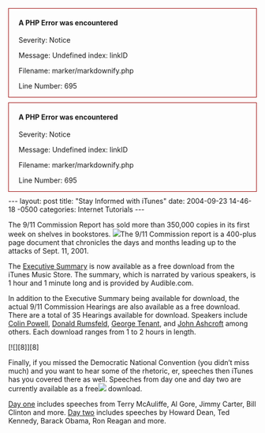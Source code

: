<div style="border:1px solid #990000;padding-left:20px;margin:0 0 10px 0;">

<h4>A PHP Error was encountered</h4>

<p>Severity: Notice</p>
<p>Message:  Undefined index: linkID</p>
<p>Filename: marker/markdownify.php</p>
<p>Line Number: 695</p>

</div><div style="border:1px solid #990000;padding-left:20px;margin:0 0 10px 0;">

<h4>A PHP Error was encountered</h4>

<p>Severity: Notice</p>
<p>Message:  Undefined index: linkID</p>
<p>Filename: marker/markdownify.php</p>
<p>Line Number: 695</p>

</div>---
layout: post
title:  "Stay Informed with iTunes"
date:   2004-09-23 14-46-18 -0500
categories: Internet Tutorials
---

The 9/11 Commission Report has sold more than 350,000 copies in its first week on shelves in bookstores. [![][2]][2]The 9/11 Commission report is a 400-plus page document that chronicles the days and months leading up to the attacks of Sept. 11, 2001.

The [Executive Summary][2] is now available as a free download from the iTunes Music Store. The summary, which is narrated by various speakers, is 1 hour and 1 minute long and is provided by Audible.com.

In addition to the Executive Summary being available for download, the actual 9/11 Commission Hearings are also available as a free download. There are a total of 35 Hearings available for download. Speakers include [Colin Powell][3], [Donald Rumsfeld][4], [George Tenant][5], and [John Ashcroft][6] among others. Each download ranges from 1 to 2 hours in length.

[![][8]][8]

Finally, if you missed the Democratic National Convention (you didn’t miss much) and you want to hear some of the rhetoric, er, speeches then iTunes has you covered there as well. Speeches from day one and day two are currently available as a free[![][9]][9] download.

[Day one][9] includes speeches from Terry McAuliffe, Al Gore, Jimmy Carter, Bill Clinton and more. [Day two][10] includes speeches by Howard Dean, Ted Kennedy, Barack Obama, Ron Reagan and more.

 [x]: http://phobos.apple.com/WebObjects/MZStore.woa/wa/viewAlbum?playlistId=19336197
 [2]: http://phobos.apple.com/WebObjects/MZStore.woa/wa/viewAlbum?playlistId=19336197
 [3]: http://phobos.apple.com/WebObjects/MZStore.woa/wa/viewAlbum?playlistId=16682316
 [4]: http://phobos.apple.com/WebObjects/MZStore.woa/wa/viewAlbum?playlistId=16682507
 [5]: http://phobos.apple.com/WebObjects/MZStore.woa/wa/viewAlbum?playlistId=16682868
 [6]: http://phobos.apple.com/WebObjects/MZStore.woa/wa/viewAlbum?playlistId=16682858
 [x]: http://phobos.apple.com/WebObjects/MZStore.woa/wa/viewAlbum?playlistId=16682316
 [x]: http://phobos.apple.com/WebObjects/MZStore.woa/wa/viewAlbum?playlistId=19512258
 [9]: http://phobos.apple.com/WebObjects/MZStore.woa/wa/viewAlbum?playlistId=19512249
 [10]: http://phobos.apple.com/WebObjects/MZStore.woa/wa/viewAlbum?playlistId=19512258

